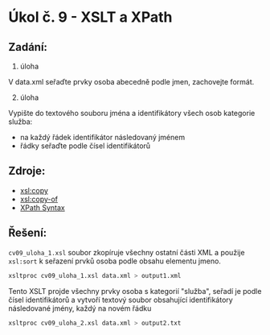 # Úkol č. 9 - XSLT a XPath
## Zadání:
1. úloha

V data.xml seřaďte prvky osoba abecedně podle jmen, zachovejte formát.

2. úloha

Vypište do textového souboru jména a identifikátory všech osob kategorie služba:
- na každý řádek identifikátor následovaný jménem
- řádky seřaďte podle čísel identifikátorů

## Zdroje:
- [xsl:copy](https://www.w3schools.com/xml/ref_xsl_el_copy.asp)
- [xsl:copy-of](https://www.w3schools.com/xml/ref_xsl_el_copy-of.asp)
- [XPath Syntax](https://www.w3schools.com/xml/xpath_syntax.asp)

## Řešení:

`cv09_uloha_1.xsl` soubor zkopíruje všechny ostatní části XML a použije `xsl:sort` k seřazení prvků osoba podle obsahu elementu jmeno.
```bash
xsltproc cv09_uloha_1.xsl data.xml > output1.xml
```

Tento XSLT projde všechny prvky osoba s kategorií "služba", seřadí je podle čísel identifikátorů a vytvoří textový soubor obsahující identifikátory následované jmény, každý na novém řádku
```bash
xsltproc cv09_uloha_2.xsl data.xml > output2.txt
```
